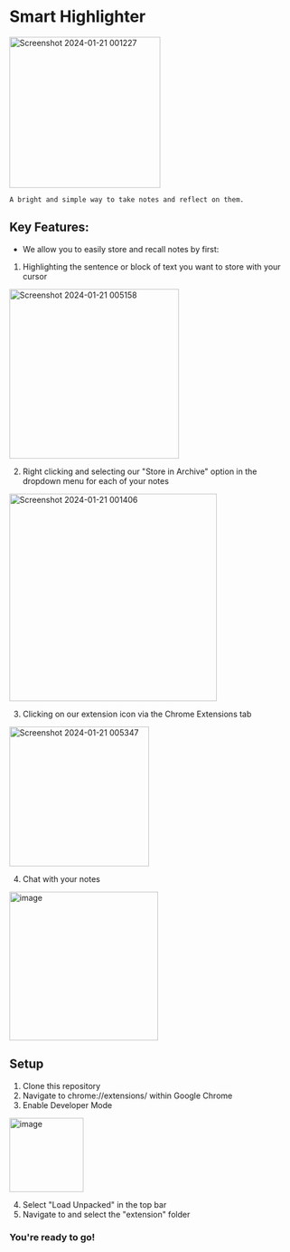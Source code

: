 # Smart Highlighter
<img width="267" alt="Screenshot 2024-01-21 001227" src="https://github.com/tqpatil/CruzHacks_2024_PGP/assets/34226808/911d6f25-f95a-461e-99ed-8619d8a9b96a">

``` A bright and simple way to take notes and reflect on them. ``` 
## Key Features:
- We allow you to easily store and recall notes by first:
1. Highlighting the sentence or block of text you want to store with your cursor
<img width="300" alt="Screenshot 2024-01-21 005158" src="https://github.com/tqpatil/CruzHacks_2024_PGP/assets/34226808/28869ade-0a19-4675-bad1-221be6c7368e">
  
2. Right clicking and selecting our "Store in Archive" option in the dropdown menu for each of your notes
<img width="367" alt="Screenshot 2024-01-21 001406" src="https://github.com/tqpatil/CruzHacks_2024_PGP/assets/34226808/62c1de7c-772f-435c-a5fa-257e1606ca66">

3. Clicking on our extension icon via the Chrome Extensions tab
<img width="247" alt="Screenshot 2024-01-21 005347" src="https://github.com/tqpatil/CruzHacks_2024_PGP/assets/34226808/f2c6a099-7a28-4a4d-aaea-9e9cf3b2970d">

4. Chat with your notes
<img width="263" alt="image" src="https://github.com/tqpatil/CruzHacks_2024_PGP/assets/34226808/37ffbb3a-879a-4f78-acc0-27496cb55e5b">

## Setup
1. Clone this repository
2. Navigate to chrome://extensions/ within Google Chrome
3. Enable Developer Mode
<img width="131" alt="image" src="https://github.com/tqpatil/CruzHacks_2024_PGP/assets/34226808/0ec681b8-ccd5-4e37-b58b-a5e22f802c74">

4. Select "Load Unpacked" in the top bar
5. Navigate to and select the "extension" folder
### You're ready to go!
